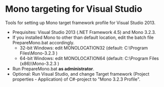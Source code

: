 Mono targeting for Visual Studio
============

Tools for setting up Mono target framework profile for Visual Studio 2013. 

* Prequisites: Visual Studio 2013 (.NET Framework 4.5) and Mono 3.2.3.
* If you installed Mono to other than default location, edit the batch file PrepareMono.bat accordingly.
  * 32-bit Windows: edit MONOLOCATION32 (default: C:\Program Files\Mono-3.2.3 )
  * 64-bit Windows: edit MONOLOCATION64 (default: C:\Program Files (x86)\Mono-3.2.3 )
* Run PrepareMono.bat **as administrator**.
* Optional: Run Visual Studio, and change Target framework (Project properties - Application) of C#-project to "Mono 3.2.3 Profile".
